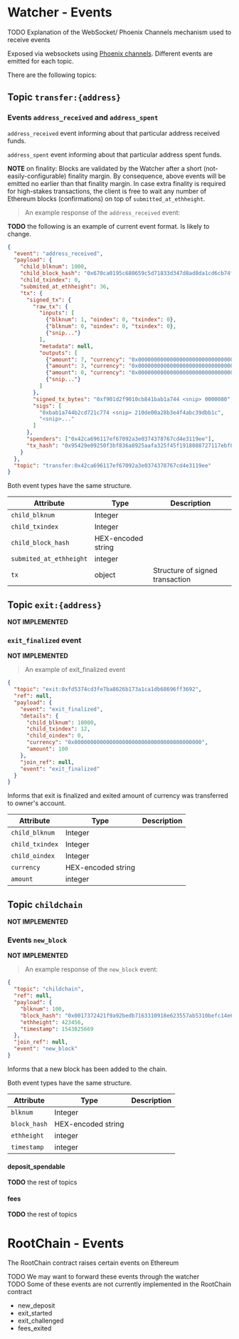 
# Watcher - Events

<aside class="warning">TODO Explanation of the WebSocket/ Phoenix Channels mechanism used to receive events</aside>

Exposed via websockets using [Phoenix channels](https://hexdocs.pm/phoenix/channels.html).
Different events are emitted for each topic.

There are the following topics:

## Topic `transfer:{address}`

### Events `address_received` and `address_spent`

`address_received` event informing about that particular address received funds.

`address_spent` event informing about that particular address spent funds.

**NOTE** on finality:
Blocks are validated by the Watcher after a short (not-easily-configurable) finality margin.
By consequence, above events will be emitted no earlier than that finality margin.
In case extra finality is required for high-stakes transactions, the client is free to wait any number of Ethereum blocks (confirmations) on top of `submitted_at_ethheight`.

> An example response of the `address_received` event:

**TODO** the following is an example of current event format. Is likely to change.

```json
{
  "event": "address_received",
  "payload": {
    "child_blknum": 1000,
    "child_block_hash": "0x670ca0195c680659c5d71833d347d8ad8da1cd6cb74fd1fab064ea72705f5e4f",
    "child_txindex": 0,
    "submited_at_ethheight": 36,
    "tx": {
      "signed_tx": {
        "raw_tx": {
          "inputs": [
            {"blknum": 1, "oindex": 0, "txindex": 0},
            {"blknum": 0, "oindex": 0, "txindex": 0},
            {"snip..."}
          ],
          "metadata": null,
          "outputs": [
            {"amount": 7, "currency": "0x0000000000000000000000000000000000000000", "owner": "0x42ca696117ef67092a3e0374378767cd4e3119ee"},
            {"amount": 3, "currency": "0x0000000000000000000000000000000000000000", "owner": "0xa746c588a5a05fda7255063d6de63613bdb21b58"},
            {"amount": 0, "currency": "0x0000000000000000000000000000000000000000", "owner": "0x0000000000000000000000000000000000000000"},
            {"snip..."}
          ]
        },
        "signed_tx_bytes": "0xf901d2f9010cb841bab1a744 <snip> 0000080",
        "sigs": [
          "0xbab1a744b2cd721c774 <snip> 210de00a28b3e4f4abc39dbb1c",
          "<snip>..."
        ]
      },
      "spenders": ["0x42ca696117ef67092a3e0374378767cd4e3119ee"],
      "tx_hash": "0x95429e09250f3bf836a8925aafa325f45f1918088727117ebf8da190fb8627bd"
    }
  },
  "topic": "transfer:0x42ca696117ef67092a3e0374378767cd4e3119ee"
}
```

Both event types have the same structure.

Attribute | Type | Description
--------- | ------- | -----------
`child_blknum` | Integer |
`child_txindex` | Integer |
`child_block_hash` | HEX-encoded string |
`submited_at_ethheight` | integer |
`tx` | object | Structure of signed transaction

## Topic `exit:{address}`

**NOT IMPLEMENTED**

### `exit_finalized` event

**NOT IMPLEMENTED**

> An example of exit_finalized event

```json
{
  "topic": "exit:0xfd5374cd3fe7ba8626b173a1ca1db68696ff3692",
  "ref": null,
  "payload": {
    "event": "exit_finalized",
    "details": {
      "child_blknum": 10000,
      "child_txindex": 12,
      "child_oindex": 0,
      "currency": "0x0000000000000000000000000000000000000000",
      "amount": 100
    },
    "join_ref": null,
    "event": "exit_finalized"
  }  
}
```

Informs that exit is finalized and exited amount of currency was transferred to owner's account.


Attribute | Type | Description
--------- | ------- | -----------
`child_blknum` | Integer |
`child_txindex` | Integer |
`child_oindex` | Integer |
`currency` | HEX-encoded string |
`amount` | integer |


## Topic `childchain`

**NOT IMPLEMENTED**

### Events `new_block`

**NOT IMPLEMENTED**

> An example response of the `new_block` event:

```json
{
  "topic": "childchain",
  "ref": null,
  "payload": {
    "blknum": 100,
    "block_hash": "0x0017372421f9a92bedb7163310918e623557ab5310befc14e67212b660c33bec",
    "ethheight": 423456,
    "timestamp": 1543825669
  },
  "join_ref": null,
  "event": "new_block"
}
```

Informs that a new block has been added to the chain.

Both event types have the same structure.

Attribute | Type | Description
--------- | ------- | -----------
`blknum` | Integer |
`block_hash` | HEX-encoded string |
`ethheight` | integer |
`timestamp` | integer |

#### deposit_spendable

**TODO** the rest of topics

#### fees

**TODO** the rest of topics

# RootChain - Events
The RootChain contract raises certain events on Ethereum
<aside class="warning">TODO We may want to forward these events through the watcher</aside>
<aside class="warning">TODO Some of these events are not currently implemented in the RootChain contract</aside>

 * new_deposit
 * exit_started
 * exit_challenged
 * fees_exited
